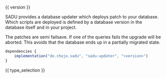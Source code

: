 {{ version }}

SADU provides a database updater which deploys patch to your database. Which scripts are deployed is defined by a database version in
the database itself and in your project.

The patches are semi failsave. If one of the queries fails the upgrade will be aborted. This avoids that the database ends up in a
partially migrated state.

```js
dependencies {
    implementation("de.chojo.sadu", "sadu-updater", "<version>")
}
```

{{ type_selection }}
